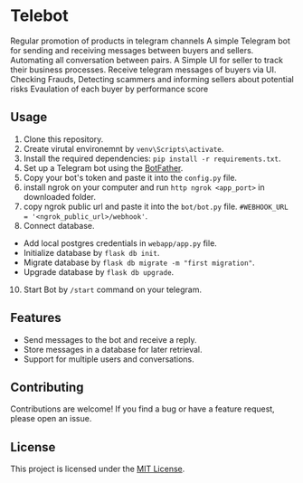 # Telebot

Regular promotion of products in telegram channels
A simple Telegram bot for sending and receiving messages between buyers and sellers. Automating all conversation between pairs.
A Simple UI for seller to track their business processes. 
Receive telegram messages of buyers via UI.
Checking Frauds, Detecting scammers and informing sellers about potential risks
Evaulation of each buyer by performance score

## Usage

1. Clone this repository.
2. Create virutal environemnt by `venv\Scripts\activate`.
3. Install the required dependencies: `pip install -r requirements.txt`.
4. Set up a Telegram bot using the [BotFather](https://t.me/botfather).
5. Copy your bot's token and paste it into the `config.py` file.
6. install ngrok on your computer and run  `http ngrok <app_port>` in downloaded folder.
7. copy ngrok public url and paste it into the `bot/bot.py` file. `#WEBHOOK_URL = '<ngrok_public_url>/webhook'`.
9. Connect database.
  - Add local postgres credentials in `webapp/app.py` file. 
  - Initialize database by `flask db init`.
  - Migrate database by `flask db migrate -m "first migration"`.
  - Upgrade database by `flask db upgrade`.
10. Start Bot by `/start` command on your telegram.

## Features

- Send messages to the bot and receive a reply.
- Store messages in a database for later retrieval.
- Support for multiple users and conversations.

## Contributing

Contributions are welcome! If you find a bug or have a feature request, please open an issue.

## License

This project is licensed under the [MIT License](LICENSE).
